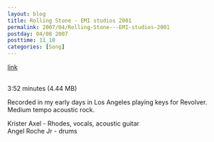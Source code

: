 ```yaml
---
layout: blog
title: Rolling Stone - EMI studios 2001
permalink: 2007/04/Rolling-Stone---EMI-studios-2001
postday: 04/08 2007
posttime: 11_10
categories: [Song]
---
```


<a href="http://kristeraxel.com/media/vault/01rollingstone.mp3">link</a>

<br />3:52 minutes (4.44 MB)<p>Recorded in my early days in Los Angeles playing keys for Revolver. Medium tempo acoustic rock.</p>
<p>Krister Axel - Rhodes, vocals, acoustic guitar<br />
Angel Roche Jr - drums</p>
